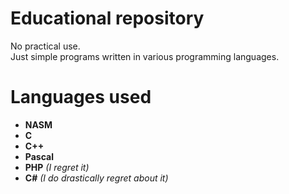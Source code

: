 # Educational repository

No practical use.\
Just simple programs written in various programming languages.

# Languages used

- **NASM**
- **C**
- **C++**
- **Pascal**
- **PHP** *(I regret it)*
- **C#** *(I do drastically regret about it)*
